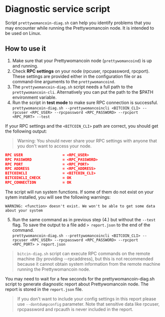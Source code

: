 # Diagnostic service script

Script `prettywomancoin-diag.sh` can help you identify problems that you may encounter while running the Prettywomancoin node.
It is intended to be used on Linux.

## How to use it

1. Make sure that your Prettywomancoin node (`prettywomancoind`) is up and running.
2. Check __RPC settings__ on your node (rpcuser, rpcpassword, rpcport). These settings are provided either in the configuration file or as command-line arguments to the `prettywomancoind`.
3. The `prettywomancoin-diag.sh` script needs a full path to the `prettywomancoin-cli`. Alternatively you can put the path to the $PATH environment variable.
4. Run the script in __test mode__ to make sure RPC connection is successful. \
`prettywomancoin-diag.sh --prettywomancoincli <BITCOIN_CLI> --rpcuser <RPC_USER> --rpcpassword <RPC_PASSWORD> --rpcport <RPC_PORT> --test ` 

If your RPC settings and the `<BITCOIN_CLI>` path are correct, you should get the following output:

> Warning: You should never share your RPC settings with anyone that you don't want to access your node.


```json
RPC USER                  = <RPC_USER>
RPC PASSWORD              = <RPC_PASSWORD>
RPC PORT                  = <RPC_PORT>
RPC ADDRESS               = <RPC_ADDRESS>
BITCOINCLI                = <BITCOIN_CLI>
BITCOINCLI_CHECK          = OK
RPC_CONNECTION            = OK
```
The script will run system functions. If some of them do not exist on your sytem installed, you will see the following warnings:

`WARNING: <function> doesn't exist. We won't be able to get some data about your system `

5. Run the same command as in previous step (4.) but without the `--test` flag. To save the output to a file add `> report.json` to the end of the command. \
`prettywomancoin-diag.sh --prettywomancoincli <BITCOIN_CLI> --rpcuser <RPC_USER> --rpcpassword <RPC_PASSWORD> --rpcport <RPC_PORT> > report.json`

> `bitcin-diag.sh` script can execute RPC commands on the remote machine (by providing --rpcaddress), but this is not recommended because it cannot obtain system information from the remote machine running the Prettywomancoin node.

You may need to wait for a few seconds for the prettywomancoin-diag.sh script to generate diagnostic report about Prettywomancoin node. The report is stored in the `report.json` file.

> If you don't want to include your config settings in this report please use `--dontdumpconfig` parameter. Note that sensitive data like rpcuser, rpcpassword and rpcauth is never included in the report.
